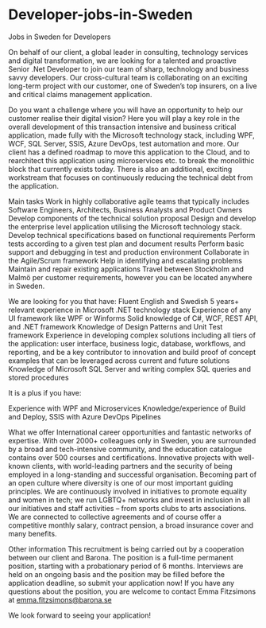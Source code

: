 # Developer-jobs-in-Sweden
Jobs in Sweden for Developers

On behalf of our client, a global leader in consulting, technology services and digital transformation, we are looking for a talented and proactive Senior .Net Developer to join our team of sharp, technology and business savvy developers. Our cross-cultural team is collaborating on an exciting long-term project with our customer, one of Sweden’s top insurers, on a live and critical claims management application.

Do you want a challenge where you will have an opportunity to help our customer realise their digital vision? Here you will play a key role in the overall development of this transaction intensive and business critical application, made fully with the Microsoft technology stack, including WPF, WCF, SQL Server, SSIS, Azure DevOps, test automation and more.  Our client has a defined roadmap to move this application to the Cloud, and to rearchitect this application using microservices etc. to break the monolithic block that currently exists today. There is also an additional, exciting workstream that focuses on continuously reducing the technical debt from the application.

Main tasks
Work in highly collaborative agile teams that typically includes Software Engineers, Architects, Business Analysts and Product Owners
Develop components of the technical solution proposal
Design and develop the enterprise level application utilising the Microsoft technology stack.
Develop technical specifications based on functional requirements
Perform tests according to a given test plan and document results
Perform basic support and debugging in test and production environment
Collaborate in the Agile/Scrum framework
Help in identifying and escalating problems
Maintain and repair existing applications
Travel between Stockholm and Malmö per customer requirements, however you can be located anywhere in Sweden.


We are looking for you that have:
Fluent English and Swedish
5 years+ relevant experience in Microsoft .NET technology stack
Experience of any UI framework like WPF or Winforms
Solid knowledge of C#, WCF, REST API, and .NET framework
Knowledge of Design Patterns and Unit Test framework
Experience in developing complex solutions including all tiers of the application: user interface, business logic, database, workflows, and reporting, and be a key contributor to innovation and build proof of concept examples that can be leveraged across current and future solutions
Knowledge of Microsoft SQL Server and writing complex SQL queries and stored procedures


It is a plus if you have:
 
Experience with WPF and Microservices
Knowledge/experience of Build and Deploy, SSIS with Azure DevOps Pipelines


What we offer
International career opportunities and fantastic networks of expertise.
With over 2000+ colleagues only in Sweden, you are surrounded by a broad and tech-intensive community, and the education catalogue contains over 500 courses and certifications.
Innovative projects with well-known clients, with world-leading partners and the security of being employed in a long-standing and successful organisation.
Becoming part of an open culture where diversity is one of our most important guiding principles. We are continuously involved in initiatives to promote equality and women in tech; we run LGBTQ+ networks and invest in inclusion in all our initiatives and staff activities – from sports clubs to arts associations.
We are connected to collective agreements and of course offer a competitive monthly salary, contract pension, a broad insurance cover and many benefits.

Other information
This recruitment is being carried out by a cooperation between our client and Barona. The position is a full-time permanent position, starting with a probationary period of 6 months. Interviews are held on an ongoing basis and the position may be filled before the application deadline, so submit your application now! If you have any questions about the position, you are welcome to contact Emma Fitzsimons at emma.fitzsimons@barona.se

We look forward to seeing your application!
